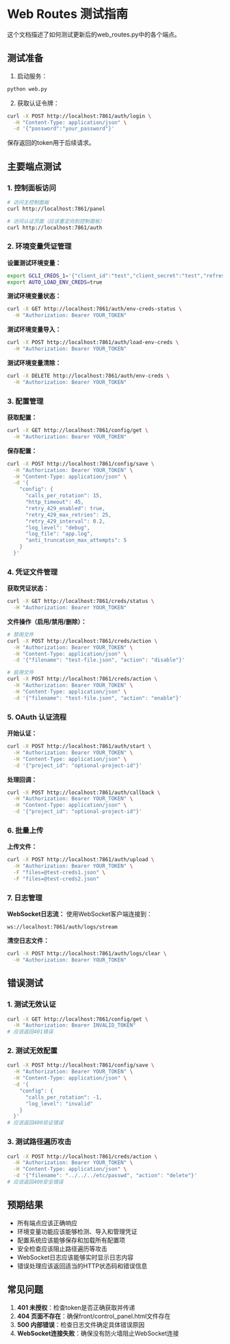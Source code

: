 # Web Routes 测试指南

这个文档描述了如何测试更新后的web_routes.py中的各个端点。

## 测试准备

1. 启动服务：
```bash
python web.py
```

2. 获取认证令牌：
```bash
curl -X POST http://localhost:7861/auth/login \
  -H "Content-Type: application/json" \
  -d '{"password":"your_password"}'
```

保存返回的token用于后续请求。

## 主要端点测试

### 1. 控制面板访问
```bash
# 访问主控制面板
curl http://localhost:7861/panel

# 访问认证页面（应该重定向到控制面板）
curl http://localhost:7861/auth
```

### 2. 环境变量凭证管理

**设置测试环境变量：**
```bash
export GCLI_CREDS_1='{"client_id":"test","client_secret":"test","refresh_token":"test","token_uri":"https://oauth2.googleapis.com/token","project_id":"test-project"}'
export AUTO_LOAD_ENV_CREDS=true
```

**测试环境变量状态：**
```bash
curl -X GET http://localhost:7861/auth/env-creds-status \
  -H "Authorization: Bearer YOUR_TOKEN"
```

**测试环境变量导入：**
```bash
curl -X POST http://localhost:7861/auth/load-env-creds \
  -H "Authorization: Bearer YOUR_TOKEN"
```

**测试环境变量清除：**
```bash
curl -X DELETE http://localhost:7861/auth/env-creds \
  -H "Authorization: Bearer YOUR_TOKEN"
```

### 3. 配置管理

**获取配置：**
```bash
curl -X GET http://localhost:7861/config/get \
  -H "Authorization: Bearer YOUR_TOKEN"
```

**保存配置：**
```bash
curl -X POST http://localhost:7861/config/save \
  -H "Authorization: Bearer YOUR_TOKEN" \
  -H "Content-Type: application/json" \
  -d '{
    "config": {
      "calls_per_rotation": 15,
      "http_timeout": 45,
      "retry_429_enabled": true,
      "retry_429_max_retries": 25,
      "retry_429_interval": 0.2,
      "log_level": "debug",
      "log_file": "app.log",
      "anti_truncation_max_attempts": 5
    }
  }'
```

### 4. 凭证文件管理

**获取凭证状态：**
```bash
curl -X GET http://localhost:7861/creds/status \
  -H "Authorization: Bearer YOUR_TOKEN"
```

**文件操作（启用/禁用/删除）：**
```bash
# 禁用文件
curl -X POST http://localhost:7861/creds/action \
  -H "Authorization: Bearer YOUR_TOKEN" \
  -H "Content-Type: application/json" \
  -d '{"filename": "test-file.json", "action": "disable"}'

# 启用文件
curl -X POST http://localhost:7861/creds/action \
  -H "Authorization: Bearer YOUR_TOKEN" \
  -H "Content-Type: application/json" \
  -d '{"filename": "test-file.json", "action": "enable"}'
```

### 5. OAuth 认证流程

**开始认证：**
```bash
curl -X POST http://localhost:7861/auth/start \
  -H "Authorization: Bearer YOUR_TOKEN" \
  -H "Content-Type: application/json" \
  -d '{"project_id": "optional-project-id"}'
```

**处理回调：**
```bash
curl -X POST http://localhost:7861/auth/callback \
  -H "Authorization: Bearer YOUR_TOKEN" \
  -H "Content-Type: application/json" \
  -d '{"project_id": "optional-project-id"}'
```

### 6. 批量上传

**上传文件：**
```bash
curl -X POST http://localhost:7861/auth/upload \
  -H "Authorization: Bearer YOUR_TOKEN" \
  -F "files=@test-creds1.json" \
  -F "files=@test-creds2.json"
```

### 7. 日志管理

**WebSocket日志流：**
使用WebSocket客户端连接到：
```
ws://localhost:7861/auth/logs/stream
```

**清空日志文件：**
```bash
curl -X POST http://localhost:7861/auth/logs/clear \
  -H "Authorization: Bearer YOUR_TOKEN"
```

## 错误测试

### 1. 测试无效认证
```bash
curl -X GET http://localhost:7861/config/get \
  -H "Authorization: Bearer INVALID_TOKEN"
# 应该返回401错误
```

### 2. 测试无效配置
```bash
curl -X POST http://localhost:7861/config/save \
  -H "Authorization: Bearer YOUR_TOKEN" \
  -H "Content-Type: application/json" \
  -d '{
    "config": {
      "calls_per_rotation": -1,
      "log_level": "invalid"
    }
  }'
# 应该返回400验证错误
```

### 3. 测试路径遍历攻击
```bash
curl -X POST http://localhost:7861/creds/action \
  -H "Authorization: Bearer YOUR_TOKEN" \
  -H "Content-Type: application/json" \
  -d '{"filename": "../../../etc/passwd", "action": "delete"}'
# 应该返回400安全错误
```

## 预期结果

- 所有端点应该正确响应
- 环境变量功能应该能够检测、导入和管理凭证
- 配置系统应该能够保存和加载所有配置项
- 安全检查应该阻止路径遍历等攻击
- WebSocket日志应该能够实时显示日志内容
- 错误处理应该返回适当的HTTP状态码和错误信息

## 常见问题

1. **401 未授权**：检查token是否正确获取并传递
2. **404 页面不存在**：确保front/control_panel.html文件存在
3. **500 内部错误**：检查日志文件确定具体错误原因
4. **WebSocket连接失败**：确保没有防火墙阻止WebSocket连接